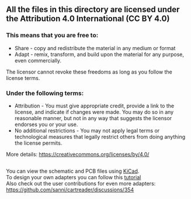 ## All the files in this directory are licensed under the Attribution 4.0 International (CC BY 4.0)     

### This means that you are free to:    
- Share - copy and redistribute the material in any medium or format    
- Adapt - remix, transform, and build upon the material for any purpose, even commercially.  

The licensor cannot revoke these freedoms as long as you follow the license terms.    

### Under the following terms:    
- Attribution - You must give appropriate credit, provide a link to the license, and indicate if changes were made. You may do so in any reasonable manner, but not in any way that suggests the licensor endorses you or your use.    
- No additional restrictions - You may not apply legal terms or technological measures that legally restrict others from doing anything the license permits.    

More details: https://creativecommons.org/licenses/by/4.0/

##

You can view the schematic and PCB files using [KiCad](https://www.kicad.org/).   
To design your own adapters you can follow this [tutorial](https://github.com/sanni/cartreader/wiki/Designing-your-own-Adapters)   
Also check out the user contributions for even more adapters: https://github.com/sanni/cartreader/discussions/354    

